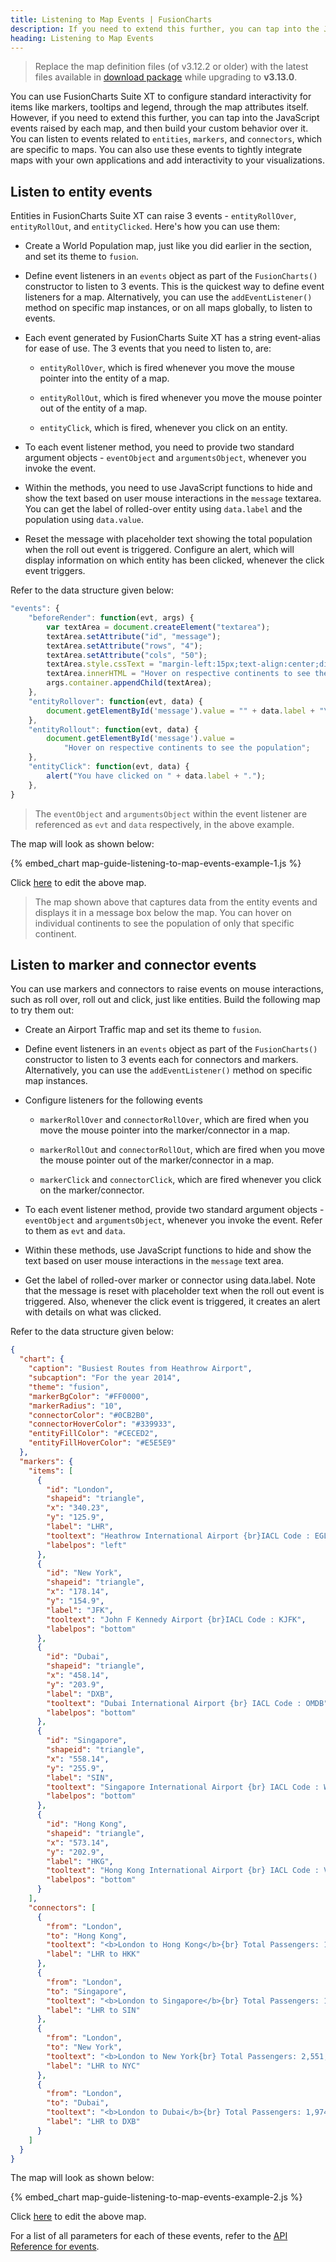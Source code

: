 ```yaml
---
title: Listening to Map Events | FusionCharts
description: If you need to extend this further, you can tap into the JavaScript events raised by each map, and then build your custom behavior over it.
heading: Listening to Map Events
---
```


> Replace the map definition files (of v3.12.2 or older) with the latest files available in [download package](https://www.fusioncharts.com/download/fusioncharts-suite-xt) while upgrading to **v3.13.0**.

You can use FusionCharts Suite XT to configure standard interactivity for items like markers, tooltips and legend, through the map attributes itself. However, if you need to extend this further, you can tap into the JavaScript events raised by each map, and then build your custom behavior over it. You can listen to events related to `entities`, `markers`, and `connectors`, which are specific to maps. You can also use these events to tightly integrate maps with your own applications and add interactivity to your visualizations.

## Listen to entity events

Entities in FusionCharts Suite XT can raise 3 events - `entityRollOver`, `entityRollOut`, and `entityClicked`. Here's how you can use them:

- Create a World Population map, just like you did earlier in the <Simple Data Driven Maps> section, and set its theme to `fusion`.

- Define event listeners in an `events` object as part of the `FusionCharts()` constructor to listen to 3 events. This is the quickest way to define event listeners for a map. Alternatively, you can use the `addEventListener()` method on specific map instances, or on all maps globally, to listen to events.

- Each event generated by FusionCharts Suite XT has a string event-alias for ease of use. The 3 events that you need to listen to, are:

  - `entityRollOver`, which is fired whenever you move the mouse pointer into the entity of a map.

  - `entityRollOut`, which is fired whenever you move the mouse pointer out of the entity of a map.

  - `entityClick`, which is fired, whenever you click on an entity.

- To each event listener method, you need to provide two standard argument objects - `eventObject` and `argumentsObject`, whenever you invoke the event.

- Within the methods, you need to use JavaScript functions to hide and show the text based on user mouse interactions in the `message` textarea. You can get the label of rolled-over entity using `data.label` and the population using `data.value`.

- Reset the message with placeholder text showing the total population when the roll out event is triggered. Configure an alert, which will display information on which entity has been clicked, whenever the click event triggers.

Refer to the data structure given below:

```javascript
"events": {
    "beforeRender": function(evt, args) {
        var textArea = document.createElement("textarea");
        textArea.setAttribute("id", "message");
        textArea.setAttribute("rows", "4");
        textArea.setAttribute("cols", "50");
        textArea.style.cssText = "margin-left:15px;text-align:center;display:block;";
        textArea.innerHTML = "Hover on respective continents to see the population";
        args.container.appendChild(textArea);
    },
    "entityRollover": function(evt, data) {
        document.getElementById('message').value = "" + data.label + "\n" + "Population: " + data.value + "M";
    },
    "entityRollout": function(evt, data) {
        document.getElementById('message').value =
            "Hover on respective continents to see the population";
    },
    "entityClick": function(evt, data) {
        alert("You have clicked on " + data.label + ".");
    },
}
```

> The `eventObject` and `argumentsObject` within the event listener are referenced as `evt` and `data` respectively, in the above example.

The map will look as shown below:

{% embed_chart map-guide-listening-to-map-events-example-1.js %}

Click [here](http://jsfiddle.net/fusioncharts/twp9sypv/) to edit the above map.

> The map shown above that captures data from the entity events and displays it in a message box below the map. You can hover on individual continents to see the population of only that specific continent.

## Listen to marker and connector events

You can use markers and connectors to raise events on mouse interactions, such as roll over, roll out and click, just like entities. Build the following map to try them out:

- Create an Airport Traffic map and set its theme to `fusion`.

- Define event listeners in an `events` object as part of the `FusionCharts()` constructor to listen to 3 events each for connectors and markers. Alternatively, you can use the `addEventListener()` method on specific map instances.

- Configure listeners for the following events

  - `markerRollOver` and `connectorRollOver`, which are fired when you move the mouse pointer into the marker/connector in a map.

  - `markerRollOut` and `connectorRollOut`, which are fired when you move the mouse pointer out of the marker/connector in a map.

  - `markerClick` and `connectorClick`, which are fired whenever you click on the marker/connector.

- To each event listener method, provide two standard argument objects - `eventObject` and `argumentsObject`, whenever you invoke the event. Refer to them as `evt` and `data`.

- Within these methods, use JavaScript functions to hide and show the text based on user mouse interactions in the `message` text area.

- Get the label of rolled-over marker or connector using data.label. Note that the message is reset with placeholder text when the roll out event is triggered. Also, whenever the click event is triggered, it creates an alert with details on what was clicked.

Refer to the data structure given below:

```json
{
  "chart": {
    "caption": "Busiest Routes from Heathrow Airport",
    "subcaption": "For the year 2014",
    "theme": "fusion",
    "markerBgColor": "#FF0000",
    "markerRadius": "10",
    "connectorColor": "#0CB2B0",
    "connectorHoverColor": "#339933",
    "entityFillColor": "#CECED2",
    "entityFillHoverColor": "#E5E5E9"
  },
  "markers": {
    "items": [
      {
        "id": "London",
        "shapeid": "triangle",
        "x": "340.23",
        "y": "125.9",
        "label": "LHR",
        "tooltext": "Heathrow International Airport {br}IACL Code : EGLL",
        "labelpos": "left"
      },
      {
        "id": "New York",
        "shapeid": "triangle",
        "x": "178.14",
        "y": "154.9",
        "label": "JFK",
        "tooltext": "John F Kennedy Airport {br}IACL Code : KJFK",
        "labelpos": "bottom"
      },
      {
        "id": "Dubai",
        "shapeid": "triangle",
        "x": "458.14",
        "y": "203.9",
        "label": "DXB",
        "tooltext": "Dubai International Airport {br} IACL Code : OMDB",
        "labelpos": "bottom"
      },
      {
        "id": "Singapore",
        "shapeid": "triangle",
        "x": "558.14",
        "y": "255.9",
        "label": "SIN",
        "tooltext": "Singapore International Airport {br} IACL Code : WSSS",
        "labelpos": "bottom"
      },
      {
        "id": "Hong Kong",
        "shapeid": "triangle",
        "x": "573.14",
        "y": "202.9",
        "label": "HKG",
        "tooltext": "Hong Kong International Airport {br} IACL Code : VHHH",
        "labelpos": "bottom"
      }
    ],
    "connectors": [
      {
        "from": "London",
        "to": "Hong Kong",
        "tooltext": "<b>London to Hong Kong</b>{br} Total Passengers: 1,801,520",
        "label": "LHR to HKK"
      },
      {
        "from": "London",
        "to": "Singapore",
        "tooltext": "<b>London to Singapore</b>{br} Total Passengers: 1,507,032",
        "label": "LHR to SIN"
      },
      {
        "from": "London",
        "to": "New York",
        "tooltext": "<b>London to New York{br} Total Passengers: 2,551,276",
        "label": "LHR to NYC"
      },
      {
        "from": "London",
        "to": "Dubai",
        "tooltext": "<b>London to Dubai</b>{br} Total Passengers: 1,974,078",
        "label": "LHR to DXB"
      }
    ]
  }
}
```

The map will look as shown below:

{% embed_chart map-guide-listening-to-map-events-example-2.js %}

Click [here](http://jsfiddle.net/fusioncharts/t226vxnp/) to edit the above map.

For a list of all parameters for each of these events, refer to the [API Reference for events](/api/fusioncharts/fusioncharts-events).
